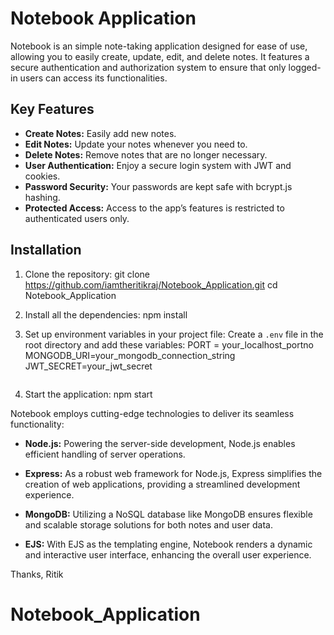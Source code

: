 # Notebook Application

Notebook is an simple note-taking application designed for ease of use, allowing you to easily create, update, edit, and delete notes. It features a secure authentication and authorization system to ensure that only logged-in users can access its functionalities.

## Key Features
- **Create Notes:** Easily add new notes.
- **Edit Notes:** Update your notes whenever you need to.
- **Delete Notes:** Remove notes that are no longer necessary.
- **User Authentication:** Enjoy a secure login system with JWT and cookies.
- **Password Security:** Your passwords are kept safe with bcrypt.js hashing.
- **Protected Access:** Access to the app’s features is restricted to authenticated users only.

## Installation

1. Clone the repository:
    git clone https://github.com/iamtheritikraj/Notebook_Application.git
    cd Notebook_Application
    
2. Install all the dependencies:
    npm install


3. Set up environment variables in your project file:
    Create a `.env` file in the root directory and add these variables:
    PORT = your_localhost_portno
    MONGODB_URI=your_mongodb_connection_string
    JWT_SECRET=your_jwt_secret
    ```

4. Start the application:
    npm start

Notebook employs cutting-edge technologies to deliver its seamless functionality:

- **Node.js:** Powering the server-side development, Node.js enables efficient handling of server operations.
  
- **Express:** As a robust web framework for Node.js, Express simplifies the creation of web applications, providing a streamlined development experience.
  
- **MongoDB:** Utilizing a NoSQL database like MongoDB ensures flexible and scalable storage solutions for both notes and user data.
  
- **EJS:** With EJS as the templating engine, Notebook renders a dynamic and interactive user interface, enhancing the overall user experience.

Thanks,
Ritik
# Notebook_Application

